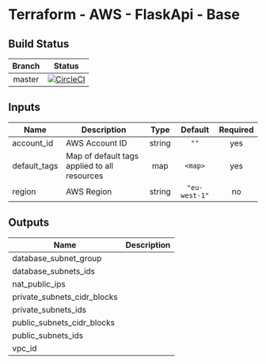 # Terraform - AWS - FlaskApi - Base

## Build Status

| Branch | Status |
|:---:|:---:|
| master | [![CircleCI](https://circleci.com/gh/rb-org/tfm-aws-flaskapi-base/tree/master.svg?style=svg&circle-token=ae243ef5df0c7114d817724a928e4fb1b2899c4f)](https://circleci.com/gh/rb-org/tfm-aws-flaskapi-base/tree/master)  |

## Inputs

| Name | Description | Type | Default | Required |
|------|-------------|:----:|:-----:|:-----:|
| account\_id | AWS Account ID | string | `""` | yes |
| default\_tags | Map of default tags applied to all resources | map | `<map>` | yes |
| region | AWS Region | string | `"eu-west-1"` | no |

## Outputs

| Name | Description |
|------|-------------|
| database\_subnet\_group |  |
| database\_subnets\_ids |  |
| nat\_public\_ips |  |
| private\_subnets\_cidr\_blocks |  |
| private\_subnets\_ids |  |
| public\_subnets\_cidr\_blocks |  |
| public\_subnets\_ids |  |
| vpc\_id |  |